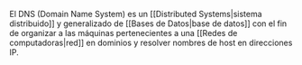 El DNS (Domain Name System) es un [[Distributed Systems|sistema distribuido]] y generalizado de [[Bases de Datos|base de datos]] con el fin de organizar a las máquinas pertenecientes a una [[Redes de computadoras|red]] en dominios y resolver nombres de host en direcciones IP.